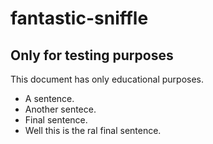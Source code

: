 # fantastic-sniffle
## Only for testing purposes
This document has only educational purposes.

- A sentence.
- Another sentece.
- Final sentence.
- Well this is the ral final sentence.